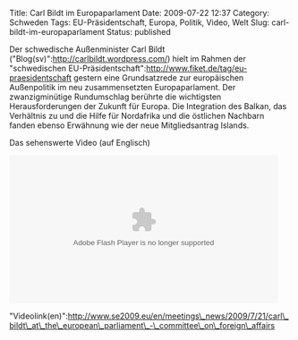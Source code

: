 Title: Carl Bildt im Europaparlament
Date: 2009-07-22 12:37
Category: Schweden
Tags: EU-Präsidentschaft, Europa, Politik, Video, Welt
Slug: carl-bildt-im-europaparlament
Status: published

Der schwedische Außenminister Carl Bildt
("Blog(sv)":http://carlbildt.wordpress.com/) hielt im Rahmen der
"schwedischen
EU-Präsidentschaft":http://www.fiket.de/tag/eu-praesidentschaft gestern
eine Grundsatzrede zur europäischen Außenpolitik im neu zusammensetzten
Europaparlament. Der zwanzigminütige Rundumschlag berührte die
wichtigsten Herausforderungen der Zukunft für Europa. Die Integration
des Balkan, das Verhältnis zu und die Hilfe für Nordafrika und die
östlichen Nachbarn fanden ebenso Erwähnung wie der neue Mitgliedsantrag
Islands.

Das sehenswerte Video (auf Englisch) <!--more nach dem Klick &raquo; -->

<p>
<object width="480" height="265">
<param name="FlashVars" value="logodisabled=75d300d0&amp;playlisthome=https://vms.qbrick.com/?cid=∣=9B1C7A43"></param><param name="allowFullScreen" value="true"></param><param name="allowScriptAccess" value="sameDomain"></param><param name="movie" value="https://vms.qbrick.com/viral_loader_https.swf"></param>

<embed src="https://vms.qbrick.com/viral_loader_https.swf" width="480" height="265" allowscriptaccess="sameDomain" type="application/x-shockwave-flash" pluginspage="http://www.macromedia.com/go/getflashplayer" allowfullscreen="true" flashvars="logodisabled=75d300d0&amp;playlisthome=https://vms.qbrick.com/?cid=∣=9B1C7A43">
</embed>
</object>
  

"Videolink(en)":http://www.se2009.eu/en/meetings\_news/2009/7/21/carl\_bildt\_at\_the\_european\_parliament\_-\_committee\_on\_foreign\_affairs

</p>

